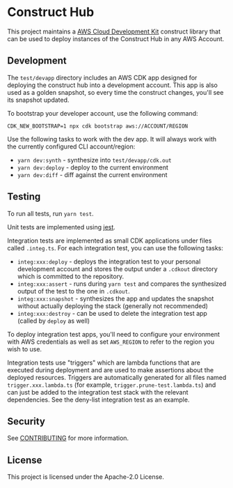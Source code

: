 # Construct Hub

This project maintains a [AWS Cloud Development Kit][aws-cdk] construct library
that can be used to deploy instances of the Construct Hub in any AWS Account.

[aws-cdk]: https://github.com/aws/aws-cdk

## Development

The `test/devapp` directory includes an AWS CDK app designed for deploying the
construct hub into a development account. This app is also used as a golden
snapshot, so every time the construct changes, you'll see its snapshot updated.

To bootstrap your developer account, use the following command:

```shell
CDK_NEW_BOOTSTRAP=1 npx cdk bootstrap aws://ACCOUNT/REGION
```

Use the following tasks to work with the dev app. It will always work with the
currently configured CLI account/region:

* `yarn dev:synth` - synthesize into `test/devapp/cdk.out`
* `yarn dev:deploy` - deploy to the current environment
* `yarn dev:diff` - diff against the current environment

## Testing

To run all tests, run `yarn test`.

Unit tests are implemented using [jest](https://jestjs.io/).

Integration tests are implemented as small CDK applications under files called
`.integ.ts`. For each integration test, you can use the following tasks:

* `integ:xxx:deploy` - deploys the integration test to your personal development
  account and stores the output under a `.cdkout` directory which is committed
  to the repository.
* `integ:xxx:assert` - runs during `yarn test` and compares the synthesized
  output of the test to the one in `.cdkout`.
* `integ:xxx:snapshot` - synthesizes the app and updates the snapshot without
  actually deploying the stack (generally not recommended)
* `integ:xxx:destroy` - can be used to delete the integration test app (called
  by `deploy` as well)

To deploy integration test apps, you'll need to configure your environment with
AWS credentials as well as set `AWS_REGION` to refer to the region you wish to
use.

Integration tests use "triggers" which are lambda functions that are executed
during deployment and are used to make assertions about the deployed resources.
Triggers are automatically generated for all files named `trigger.xxx.lambda.ts`
(for example, `trigger.prune-test.lambda.ts`) and can just be added to the
integration test stack with the relevant dependencies. See the deny-list
integration test as an example.

## Security

See [CONTRIBUTING](CONTRIBUTING.md#security-issue-notifications) for more
information.

## License

This project is licensed under the Apache-2.0 License.
